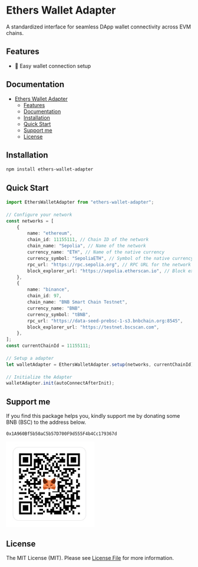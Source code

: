 # Ethers Wallet Adapter

A standardized interface for seamless DApp wallet connectivity across EVM chains.

## Features

-   🔌 Easy wallet connection setup

## Documentation

- [Ethers Wallet Adapter](#ethers-wallet-adapter)
  - [Features](#features)
  - [Documentation](#documentation)
  - [Installation](#installation)
  - [Quick Start](#quick-start)
  - [Support me](#support-me)
  - [License](#license)

## Installation

```bash
npm install ethers-wallet-adapter
```

## Quick Start

```typescript
import EthersWalletAdapter from "ethers-wallet-adapter";

// Configure your network
const networks = [
    {
        name: "ethereum",
        chain_id: 11155111, // Chain ID of the network
        chain_name: "Sepolia", // Name of the network
        currency_name: "ETH", // Name of the native currency
        currency_symbol: "SepoliaETH", // Symbol of the native currency
        rpc_url: "https://rpc.sepolia.org", // RPC URL for the network
        block_explorer_url: "https://sepolia.etherscan.io", // Block explorer URL
    },
    {
        name: "binance",
        chain_id: 97,
        chain_name: "BNB Smart Chain Testnet",
        currency_name: "BNB",
        currency_symbol: "tBNB",
        rpc_url: "https://data-seed-prebsc-1-s3.bnbchain.org:8545",
        block_explorer_url: "https://testnet.bscscan.com",
    },
];
const currentChainId = 11155111;

// Setup a adapter
let walletAdapter = EthersWalletAdapter.setup(networks, currentChainId);

// Initialize the Adapter
walletAdapter.init(autoConnectAfterInit);
```

## Support me

If you find this package helps you, kindly support me by donating some BNB (BSC) to the address below.

```
0x1A960Bf5b50aC5b57D700F9d555F4b4Cc179367d
```

<img src="./docs/images/bnbaddress.jpg" width="240">

## License

The MIT License (MIT). Please see [License File](LICENSE) for more information.

